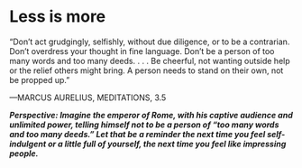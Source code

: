 # Less is more

“Don’t act grudgingly, selfishly, without due diligence, or to be a
contrarian. Don’t overdress your thought in fine language. Don’t
be a person of too many words and too many deeds. . . . Be
cheerful, not wanting outside help or the relief others might bring.
A person needs to stand on their own, not be propped up.”

—MARCUS AURELIUS, MEDITATIONS, 3.5

***Perspective: Imagine the emperor of Rome, with his captive audience and unlimited power, telling himself not to be a person of “too many words and too many deeds.” Let that be a reminder the next time you feel self-indulgent or a little full of yourself, the next time you feel like impressing people.***